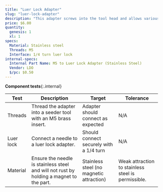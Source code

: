 ```yaml
---
title: "Luer Lock Adapter"
slug: "luer-lock-adapter"
description: "This adapter screws into the tool head and allows various luer lock needles to be quickly attached for seed injection."
price: $6.00
quantity:
  genesis: 1
  xl: 1
specs:
  Material: Stainless steel
  Threads: M5
  Interface: 1/4 turn luer lock
internal-specs:
  Internal Part Name: M5 to Luer Lock Adapter (Stainless Steel)
  Vendor: LDO
  $/pc: $0.50
---
```


**Component tests**{:.internal}

|Test         |Description  |Target       |Tolerance    |
|-------------|-------------|-------------|-------------|
|Threads      |Thread the adapter into a seeder tool with an M5 brass insert.|Adapter should connect as expected|N/A
|Luer lock    |Connect a needle to a luer lock adapter.|Should connect securely with a 1/4 turn|N/A
|Material     |Ensure the needle is stainless steel and will not rust by holding a magnet to the part.|Stainless steel (no magnetic attraction)|Weak attraction to stainless steel is permissible.